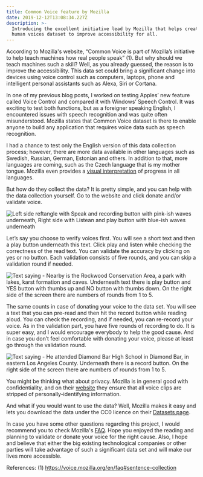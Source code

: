 ```yaml
---
title: Common Voice feature by Mozilla
date: 2019-12-12T13:08:34.227Z
description: >-
  Introducing the excellent initiative lead by Mozilla that helps create a rich
  human voices dataset to improve accessibility for all.
---
```

According to Mozilla's website, “Common Voice is part of Mozilla’s initiative to help teach machines how real people speak” (1). But why should we teach machines such a skill? Well, as you already guessed, the reason is to improve the accessibility. This data set could bring a significant change into devices using voice control such as computers, laptops, phone and intelligent personal assistants such as Alexa, Siri or Cortana. 

In one of my previous blog posts, I worked on testing Apples’ new feature called Voice Control and compared it with Windows’ Speech Control. It was exciting to test both functions, but as a foreigner speaking English, I encountered issues with speech recognition and was quite often misunderstood. Mozilla states that Common Voice dataset is there to enable anyone to build any application that requires voice data such as speech recognition. 

I had a chance to test only the English version of this data collection process; however, there are more data available in other languages such as Swedish, Russian, German, Estonian and others. In addition to that, more languages are coming, such as the Czech language that is my mother tongue. Mozilla even provides a [visual interpretation](https://voice.mozilla.org/en/languages) of progress in all languages.

But how do they collect the data? It is pretty simple, and you can help with the data collection yourself. Go to the website and click donate and/or validate voice. 

![Left side reftangle with Speak and recording button with pink-ish waves underneath, Right side with Listean and play button with blue-ish waves underneath](/img/mozilla.png "Mozilla Common Voice main page")

Let’s say you choose to verify voices first. You will see a short text and then a play button underneath this text. Click play and listen while checking the correctness of the read text. You can validate the accuracy by clicking on yes or no button. Each validation consists of five rounds, and you can skip a validation round if needed.

![Text saying - Nearby is the Rockwood Conservation Area, a park with lakes, karst formation and caves. Underneath text there is play button and YES button with thumbs up and NO button with thumbs down. On the right side of the screen there are numbers of rounds from 1 to 5.](/img/mozilla2.png "Voice validation screen")

The same counts in case of donating your voice to the data set. You will see a text that you can pre-read and then hit the record button while reading aloud. You can check the recording, and if needed, you can re-record your voice. As in the validation part, you have five rounds of recording to do. It is super easy, and I would encourage everybody to help the good cause. And in case you don’t feel comfortable with donating your voice, please at least go through the validation round. 

![Text saying - He attended Diamond Bar High School in Diamond Bar, in eastern Los Angeles County. Underneath there is a record button. On the right side of the screen there are numbers of rounds from 1 to 5.](/img/mozilla3.png "Voice recording screen")

You might be thinking what about privacy. Mozilla is in general good with confidentiality, and on their [website](https://voice.mozilla.org/en/faq#sentence-collection) they ensure that all voice clips are stripped of personally-identifying information. 

And what if you would want to use the data? Well, Mozilla makes it easy and lets you download the data under the CC0 licence on their [Datasets page](https://voice.mozilla.org/en/datasets).

In case you have some other questions regarding this project, I would recommend you to check Mozilla's [FAQ](https://voice.mozilla.org/en/faq#sentence-collection).
Hope you enjoyed the reading and planning to validate or donate your voice for the right cause. Also, I hope and believe that either the big existing technological companies or other parties will take advantage of such a significant data set and will make our lives more accessible. 

References:
(1)  https://voice.mozilla.org/en/faq#sentence-collection
